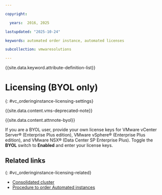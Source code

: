 ```yaml
---

copyright:

  years:  2016, 2025

lastupdated: "2025-10-24"

keywords: automated order instance, automated licenses

subcollection: vmwaresolutions

---
```


{{site.data.keyword.attribute-definition-list}}

# Licensing (BYOL only)
{: #vc_orderinginstance-licensing-settings}

{{site.data.content.vms-deprecated-note}}

{{site.data.content.attnnote-byol}}

If you are a BYOL user, provide your own license keys for VMware vCenter Server® (Enterprise Plus edition), VMware vSphere® (Enterprise Plus edition), and VMware NSX® (Data Center SP Enterprise Plus). Toggle the **BYOL** switch to **Enabled** and enter your license keys.

## Related links
{: #vc_orderinginstance-licensing-related}

* [Consolidated cluster](/docs/vmwaresolutions?topic=vmwaresolutions-vc_orderinginstance-consold-cluster)
* [Procedure to order Automated instances](/docs/vmwaresolutions?topic=vmwaresolutions-vc_orderinginstance-procedure)
